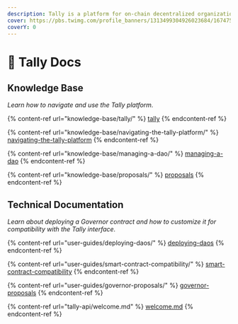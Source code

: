 ```yaml
---
description: Tally is a platform for on-chain decentralized organizations.
cover: https://pbs.twimg.com/profile_banners/1313499304926023684/1674757184/1500x500
coverY: 0
---
```


# 👋 Tally Docs

## Knowledge Base

_Learn how to navigate and use the Tally platform._

{% content-ref url="knowledge-base/tally/" %}
[tally](knowledge-base/tally/)
{% endcontent-ref %}

{% content-ref url="knowledge-base/navigating-the-tally-platform/" %}
[navigating-the-tally-platform](knowledge-base/navigating-the-tally-platform/)
{% endcontent-ref %}

{% content-ref url="knowledge-base/managing-a-dao/" %}
[managing-a-dao](knowledge-base/managing-a-dao/)
{% endcontent-ref %}

{% content-ref url="knowledge-base/proposals/" %}
[proposals](knowledge-base/proposals/)
{% endcontent-ref %}

## Technical Documentation

_Learn about deploying a Governor contract and how to customize it for compatibility with the Tally interface._

{% content-ref url="user-guides/deploying-daos/" %}
[deploying-daos](user-guides/deploying-daos/)
{% endcontent-ref %}

{% content-ref url="user-guides/smart-contract-compatibility/" %}
[smart-contract-compatibility](user-guides/smart-contract-compatibility/)
{% endcontent-ref %}

{% content-ref url="user-guides/governor-proposals/" %}
[governor-proposals](user-guides/governor-proposals/)
{% endcontent-ref %}

{% content-ref url="tally-api/welcome.md" %}
[welcome.md](tally-api/welcome.md)
{% endcontent-ref %}
